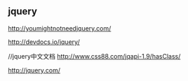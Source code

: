 ## jquery
http://youmightnotneedjquery.com/

http://devdocs.io/jquery/

//jquery中文文档
http://www.css88.com/jqapi-1.9/hasClass/

http://jquery.com/